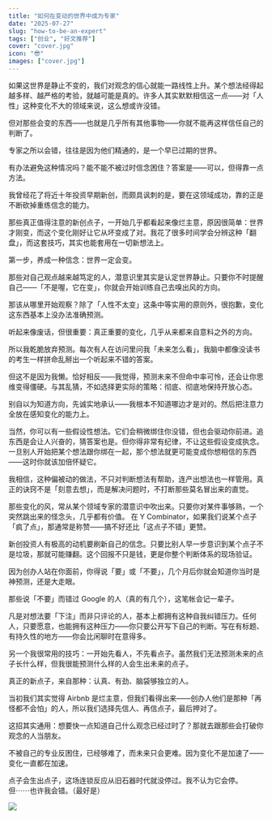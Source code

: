 ```yaml
---
title: "如何在变动的世界中成为专家"
date: "2025-07-27"
slug: "how-to-be-an-expert"
tags: ["创业", "好文推荐"]
cover: "cover.jpg"
icon: "😎"
images: ["cover.jpg"]
---
```

如果这世界是静止不变的，我们对观念的信心就能一路线性上升。某个想法经得起越多样、越严格的考验，就越可能是真的。许多人其实默默相信这一点——对「人性」这种变化不大的领域来说，这么想或许没错。



但对那些会变的东西——也就是几乎所有其他事物——你就不能再这样信任自己的判断了。



专家之所以会错，往往是因为他们精通的，是一个早已过期的世界。



有办法避免这种情况吗？能不能不被过时信念困住？答案是——可以，但得靠一点方法。



我曾经花了将近十年投资早期新创，而颇具讽刺的是，要在这领域成功，靠的正是不断砍掉重练信念的能力。



那些真正值得注意的新创点子，一开始几乎都看起来像烂主意，原因很简单：世界才刚变，而这个变化刚好让它从坏变成了对。我花了很多时间学会分辨这种「翻盘」，而这套技巧，其实也能套用在一切新想法上。



第一步，养成一种信念：世界一定会变。



那些对自己观点越来越笃定的人，潜意识里其实是认定世界静止。只要你不时提醒自己——「不是喔，它在变」，你就会开始训练自己去嗅出风的方向。



那该从哪里开始观察？除了「人性不太变」这条中等实用的原则外，很抱歉，变化这东西基本上没办法准确预测。



听起来像废话，但很重要：真正重要的变化，几乎从来都来自意料之外的方向。



所以我乾脆放弃预测。每次有人在访问里问我「未来怎么看」，我脑中都像没读书的考生一样拼命乱掰出一个听起来不错的答案。



但这不是因为我懒。恰好相反——我觉得，预测未来不但命中率可怜，还会让你思维变得僵硬。与其乱猜，不如选择更实际的策略：彻底、彻底地保持开放心态。



别自以为知道方向，先诚实地承认——我根本不知道哪边才是对的。然后把注意力全放在感知变化的能力上。



当然，你可以有一些假设性想法。它们会稍微绑住你没错，但也会驱动你前进。追东西是会让人兴奋的，猜答案也是。但你得非常有纪律，不让这些假设变成执念。
一旦别人开始把某个想法跟你绑在一起，那个想法就更可能变成你想相信的东西——这时你就该加倍怀疑它。



我相信，这种偏被动的做法，不只对判断想法有帮助，连产出想法也一样管用。真正的诀窍不是「刻意去想」，而是解决问题时，不打断那些莫名冒出来的直觉。



那些变化的风，常从某个领域专家的潜意识中吹出来。只要你对某件事够熟，一个突然跳出来的怪念头，几乎都有价值。
在 Y Combinator，如果我们说某个点子「疯了点」，那通常是称赞——搞不好还比「这点子不错」更赞。



新创投资人有极高的动机要刷新自己的信念。只要比别人早一步意识到某个点子不是垃圾，那就可能赚翻。这个回报不只是钱，更是你整个判断体系的现场验证。



因为创办人站在你面前，你得说「要」或「不要」，几个月后你就会知道你当时是神预测，还是大走眼。



那些说「不要」而错过 Google 的人（真的有几个），这笔帐会记一辈子。



凡是对想法要「下注」而非只评论的人，基本上都拥有这种自我纠错压力。任何人，只要愿意，也能拥有这种压力——你只要公开写下自己的判断。写在有标题、有持久性的地方——你会比闲聊时在意得多。



另一个我很常用的技巧：一开始先看人，不先看点子。虽然我们无法预测未来的点子长什么样，但我很能预测什么样的人会生出未来的点子。



真正的新点子，来自那种：认真、有劲、脑袋够独立的人。



当初我们其实觉得 Airbnb 是烂主意，但我们看得出来——创办人他们是那种「再怪都不会怕」的人，所以我们选择先信人、再信点子，最后押对了。



这招其实通用：想要快一点知道自己什么观念已经过时了？那就去跟那些会打破你观念的人当朋友。



不被自己的专业反困住，已经够难了，而未来只会更难。因为变化不是加速了——变化一直都在加速。



点子会生出点子，这场连锁反应从旧石器时代就没停过。我不认为它会停。
但⋯⋯也许我会错。（最好是）




![](https://prod-files-secure.s3.us-west-2.amazonaws.com/112d0858-5090-4d34-a606-b75eb8d65fd2/46476355-9cf3-4e99-9b7a-3531bc426380/1000202064.png?X-Amz-Algorithm=AWS4-HMAC-SHA256&X-Amz-Content-Sha256=UNSIGNED-PAYLOAD&X-Amz-Credential=ASIAZI2LB4663JQUEEH6%2F20250902%2Fus-west-2%2Fs3%2Faws4_request&X-Amz-Date=20250902T144846Z&X-Amz-Expires=3600&X-Amz-Security-Token=IQoJb3JpZ2luX2VjEMb%2F%2F%2F%2F%2F%2F%2F%2F%2F%2FwEaCXVzLXdlc3QtMiJIMEYCIQDNYYZ2nMxxPcLVNm38qVVasaODk6IQbzqXbYkUezId3gIhAJhiKEPx00Sch59H4KGwC9VzZt5MQU%2FDNFmVYO758CKhKv8DCC8QABoMNjM3NDIzMTgzODA1IgwiCIYM0GRwB%2BztIO0q3APJPjQjXJmuUgR8I8rrdauFNvSkk9TmjeYILYBCcJXnZ3NlRyYmjWfNRDyVZTUYG3EXhTEuR7rISQcs3OD6ehHI2B5Wy0H679yZMqh0BXjeqcVZgWWXLXBfEBSAKntKm1xIy4LWFvlcEVrqukZUwWnzuFANKFeKgdJBL9uCMzddrOEOgwVrh0jP%2F7LP41VlgLCaZN%2B9N3D9F0zw5bUn0c25i9uI%2ByqeSrTW2oKKDgtndy4O7wdBR2iPW%2FeDyi6j9iJu8Ydm0q5QTKOMcQRVwPL%2Bd5Qb%2BoVDqPlwWQAvBDDwiK7eqy8vPhby%2F4Pisx3DmTieMSwc45ZulLVylXJfeNl4QK0xsy%2Bf3sz%2FFBWOowkVOyNj4tYNeBhKi3ZwJvEdP%2BvjstJhyVVrRsCw1js2OatibkUVaUvFZdlbhmvX4pKsfhgsoiLe2rwa5VR2uXsXktipqhD8nVDPw%2FJbZcvYalMzJa%2B7aS2bOMEPaC1W2OJU4RBT9sYz0GUEnoPu2%2FC8%2B3GCTq%2FlOtPCDr2YAwmsBSxG7AK75dGmoi9YXKWQpNad%2BIIZ0iNFP82oS05ongS12Noag0LYZLVMnzf%2FJw2q1t3qpLOfTw5NAfb3ewnKONkIw0yIcXZZVQhVp0gdKzCG59vFBjqkAY6%2FKSm%2BE7IWfWeS7y42QJEtt2a8hRyvazV8VbxbiO8pKjeZb9LDO1GM0ab%2B6LgmHuZ%2BTIx0TR%2BOzzAfFqnzLQljjl6z%2FDYAkkQ4y6O56wy4MpEzTwKP4dRXTfA2NlDHvdW8AhH1IrJGMBmuPJOeqd8XLyAZcHa8ZsvozkG%2F5LFKGRAZW556CCEU76jlnYxl5pPKdydxF7lsUb7wPYFtOYiGz8XJ&X-Amz-Signature=f56c535a512850ec3074233d2f957b343b3439c68e3a519d576b07e2fadeecca&X-Amz-SignedHeaders=host&x-amz-checksum-mode=ENABLED&x-id=GetObject)

